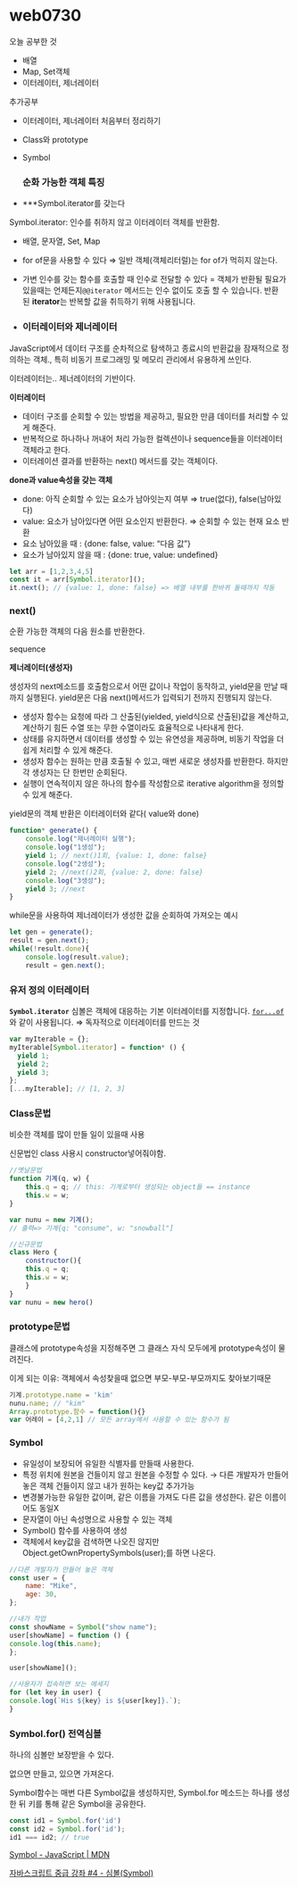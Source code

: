 # web0730

오늘 공부한 것
- 배열
- Map, Set객체
- 이터레이터, 제너레이터

추가공부
- 이터레이터, 제너레이터 처음부터 정리하기
- Class와 prototype
- Symbol


  ### 순화 가능한 객체 특징

- ***Symbol.iterator를 갖는다

Symbol.iterator: 인수를 취하지 않고 이터레이터 객체를 반환함.

- 배열, 문자열, Set, Map
- for of문을 사용할 수 있다 ⇒ 일반 객체(객체리터럴)는 for of가 먹히지 않는다.
- 가변 인수를 갖는 함수를 호출할 때 인수로 전달할 수 있다 = 객체가 반환될 필요가 있을때는 언제든지`@@iterator` 메서드는 인수 없이도 호출 할 수 있습니다. 반환된 **iterator**는 반복할 값을 취득하기 위해 사용됩니다.

- ### 이터레이터와 제너레이터

JavaScript에서 데이터 구조를 순차적으로 탐색하고 종료시의 반환값을 잠재적으로 정의하는 객체., 특히 비동기 프로그래밍 및 메모리 관리에서 유용하게 쓰인다. 

이터레이터는.. 제너레이터의 기반이다.

**이터레이터**

- 데이터 구조를 순회할 수 있는 방법을 제공하고, 필요한 만큼 데이터를 처리할 수 있게 해준다.
- 반복적으로 하나하나 꺼내어 처리 가능한 컬렉션이나 sequence들을 이터레이터 객체라고 한다.
- 이터레이션 결과를 반환하는 next() 메서드를 갖는 객체이다.

**done과 value속성을 갖는 객체**

- done: 아직 순회할 수 있는 요소가 남아잇는지 여부 ⇒ true(없다), false(남아있다)
- value: 요소가 남아있다면 어떤 요소인지 반환한다. ⇒ 순회할 수 있는 현재 요소 반환
- 요소 남아있을 때 : {done: false, value: “다음 값”}
- 요소가 남아있지 않을 때 : {done: true, value: undefined}

```jsx
let arr = [1,2,3,4,5]
const it = arr[Symbol.iterator]();
it.next(); // {value: 1, done: false} => 배열 내부를 한바퀴 돌때까지 작동
```

### next()

순환 가능한 객체의 다음 원소를 반환한다.

sequence

**제너레이터(생성자)**

생성자의 next메소드를 호출함으로서 어떤 값이나 작업이 동작하고,  yield문을 만날 때까지 실행된다. yield문은 다음 next()메서드가 입력되기 전까지 진행되지 않는다.

- 생성자 함수는 요청에 따라 그 산출된(yielded, yield식으로 산출된)값을 계산하고, 계산하기 힘든 수열 또는 무한 수열이라도 효율적으로 나타내게 한다.
- 상태를 유지하면서 데이터를 생성할 수 있는 유연성을 제공하며, 비동기 작업을 더 쉽게 처리할 수 있게 해준다.
- 생성자 함수는 원하는 만큼 호출될 수 있고, 매번 새로운 생성자를 반환한다. 하지만 각 생성자는 단 한번만 순회된다.
- 실행이 연속적이지 않은 하나의 함수를 작성함으로 iterative algorithm을 정의할 수 있게 해준다.

yield문의 객체 반환은 이터레이터와 같다( value와 done)

```jsx
function* generate() {
    console.log("제너레이터 실행");
    console.log("1생성");
    yield 1; // next()1회, {value: 1, done: false}
    console.log("2생성");
    yield 2; //next()2회, {value: 2, done: false}
    console.log("3생성");
    yield 3; //next
}
```

while문을 사용하여 제너레이터가 생성한 값을 순회하여 가져오는 예시

```jsx
let gen = generate();
result = gen.next();
while(!result.done){
	console.log(result.value);
	result = gen.next();
```

### 유저 정의 이터레이터

**`Symbol.iterator`** 심볼은 객체에 대응하는 기본 이터레이터를 지정합니다. [`for...of`](https://developer.mozilla.org/ko/docs/docs/Web/JavaScript/Reference/Statements/for...of)와 같이 사용됩니다. ⇒ 독자적으로 이터레이터를 만드는 것

```jsx
var myIterable = {};
myIterable[Symbol.iterator] = function* () {
  yield 1;
  yield 2;
  yield 3;
};
[...myIterable]; // [1, 2, 3]

```

### Class문법

비슷한 객체를 많이 만들 일이 있을때 사용

신문법인 class 사용시 constructor넣어줘야함.

```jsx
//옛날문법
function 기계(q, w) {
	this.q = q; // this: 기계로부터 생성되는 object들 == instance
	this.w = w;
}

var nunu = new 기계();
// 출력=> 기계{q: "consume", w: "snowball"]

//신규문법
class Hero {
	constructor(){
	this.q = q;
	this.w = w;
	}
}
var nunu = new hero()
```

### prototype문법

클래스에 prototype속성을 지정해주면 그 클래스 자식 모두에게 prototype속성이 물려진다.

이게 되는 이유: 객체에서 속성찾을때 없으면 부모-부모-부모까지도 찾아보기때문

```jsx
기계.prototype.name = 'kim'
nunu.name; // "kim"
Array.prototype.함수 = function(){}
var 어레이 = [4,2,1] // 모든 array에서 사용할 수 있는 함수가 됨
```



### Symbol

- 유일성이 보장되어 유일한 식별자를 만들때 사용한다.
- 특정 위치에 원본을 건들이지 않고 원본을 수정할 수 있다. → 다른 개발자가 만들어놓은 객체 건들이지 않고 내가 원하는 key값 추가가능
- 변경불가능한 유일한 값이며, 같은 이름을 가져도 다른 값을 생성한다. 같은 이름이어도 동일X
- 문자열이 아닌 속성명으로 사용할 수 있는 객체
- Symbol() 함수를 사용하여 생성
- 객체에서 key값을 검색하면 나오진 않지만 Object.getOwnPropertySymbols(user);를 하면 나온다.

```jsx
//다른 개발자가 만들어 놓은 객체
const user = {
	name: "Mike",
	age: 30,
};

//내가 작업
const showName = Symbol("show name");
user[showName] = function () {
console.log(this.name);
};

user[showName]();

//사용자가 접속하면 보는 메세지
for (let key in user) {
console.log(`His ${key} is ${user[key]}.`);
}

```

### Symbol.for() 전역심볼

하나의 심볼만 보장받을 수 있다.

없으면 만들고, 있으면 가져온다.

Symbol함수는 매번 다른 Symbol값을 생성하지만, Symbol.for 메소드는 하나를 생성한 뒤 키를 통해 같은 Symbol을 공유한다.

```jsx
const id1 = Symbol.for('id')
const id2 = Symbol.for('id');
id1 === id2; // true
```

[Symbol - JavaScript | MDN](https://developer.mozilla.org/ko/docs/Web/JavaScript/Reference/Global_Objects/Symbol)

[자바스크립트 중급 강좌 #4 - 심볼(Symbol)](https://youtu.be/E9uCNn6BaGQ?feature=shared)
